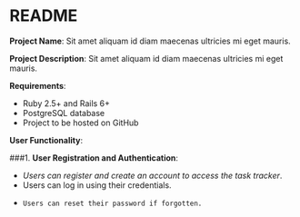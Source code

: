 # README
**Project Name**: Sit amet aliquam id diam maecenas ultricies mi eget mauris.

**Project Description**: Sit amet aliquam id diam maecenas ultricies mi eget mauris.

**Requirements**:

- Ruby 2.5+ and Rails 6+
- PostgreSQL database
- Project to be hosted on GitHub

**User Functionality**:

###1. **User Registration and Authentication**:
   + *Users can register and create an account to access the task tracker*.
   + Users can log in using their credentials.
   - ```Users can reset their password if forgotten.```
